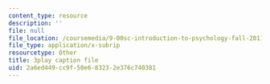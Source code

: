 ```yaml
---
content_type: resource
description: ''
file: null
file_location: /coursemedia/9-00sc-introduction-to-psychology-fall-2011/2a6ed449cc9f50e683232e376c740381_QvK6YdFKMY8.vtt
file_type: application/x-subrip
resourcetype: Other
title: 3play caption file
uid: 2a6ed449-cc9f-50e6-8323-2e376c740381
---
```


